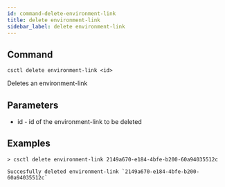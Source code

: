 ```yaml
---
id: command-delete-environment-link
title: delete environment-link
sidebar_label: delete environment-link
---
```


## Command
`csctl delete environment-link <id>`

Deletes an environment-link

## Parameters
* id - id of the environment-link to be deleted

## Examples
```
> csctl delete environment-link 2149a670-e184-4bfe-b200-60a94035512c

Succesfully deleted environment-link `2149a670-e184-4bfe-b200-60a94035512c`
```
